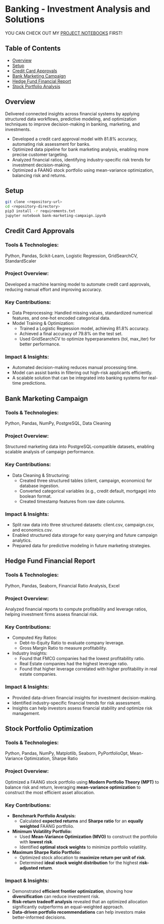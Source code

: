 # Banking - Investment Analysis and Solutions
YOU CAN CHECK OUT MY [PROJECT NOTEBOOKS](https://github.com/khoapham1002/Banking-Investment-Optimization-Framework/blob/main/notebooks/framework.ipynb) FIRST!

## Table of Contents   
- [Overview](#overview)
- [Setup](#setup)
- [Credit Card Approvals](#credit-card-approvals)
- [Bank Marketing Campaign](#bank-marketing-campaign)
- [Hedge Fund Financial Report](#hedge-fund-financial-report)
- [Stock Portfolio Analysis](#stock-portfolio-analysis)

## Overview   
Delivered connected insights across financial systems by applying structured data workflows, predictive modeling, and optimization techniques to improve decision-making in banking, marketing, and investments.

- Developed a credit card approval model with 81.8% accuracy, automating risk assessment for banks.
- Optimized data pipeline for bank marketing analysis, enabling more precise customer targeting.
- Analyzed financial ratios, identifying industry-specific risk trends for investment decision-making.
- Optimized a FAANG stock portfolio using mean-variance optimization, balancing risk and returns.



## Setup
```bash
git clone <repository-url>
cd <repository-directory>
pip3 install -r requirements.txt
jupyter notebook bank-marketing-campaign.ipynb
```



## Credit Card Approvals
### Tools & Technologies: 
Python, Pandas, Scikit-Learn, Logistic Regression, GridSearchCV, StandardScaler

### Project Overview: 
Developed a machine learning model to automate credit card approvals, reducing manual effort and improving accuracy.

### Key Contributions:
* Data Preprocessing: Handled missing values, standardized numerical features, and one-hot encoded categorical data.
* Model Training & Optimization:
    * Trained a Logistic Regression model, achieving 81.8% accuracy.
	* Achieved a final accuracy of 79.8% on the test set.
    * Used GridSearchCV to optimize hyperparameters (tol, max_iter) for better performance.

### Impact & Insights:
* Automated decision-making reduces manual processing time.
* Model can assist banks in filtering out high-risk applicants efficiently.
* A scalable solution that can be integrated into banking systems for real-time predictions.




## Bank Marketing Campaign
### Tools & Technologies: 
Python, Pandas, NumPy, PostgreSQL, Data Cleaning

### Project Overview: 
Structured marketing data into PostgreSQL-compatible datasets, enabling scalable analysis of campaign performance.

### Key Contributions:
* Data Cleaning & Structuring:
    * Created three structured tables (client, campaign, economics) for database ingestion.
    * Converted categorical variables (e.g., credit default, mortgage) into boolean format.
    * Created timestamp features from raw date columns.


### Impact & Insights:
* Split raw data into three structured datasets: client.csv, campaign.csv, and economics.csv.
* Enabled structured data storage for easy querying and future campaign analytics.
* Prepared data for predictive modeling in future marketing strategies.




## Hedge Fund Financial Report
### Tools & Technologies: 
Python, Pandas, Seaborn, Financial Ratio Analysis, Excel

### Project Overview:
Analyzed financial reports to compute profitability and leverage ratios, helping investment firms assess financial risk.

### Key Contributions:
* Computed Key Ratios:
	* Debt-to-Equity Ratio to evaluate company leverage.
	* Gross Margin Ratio to measure profitability.
* Industry Insights:
	* Found that FMCG companies had the lowest profitability ratio.
	* Real Estate companies had the highest leverage ratio.
	* Found that higher leverage correlated with higher profitability in real estate companies.

### Impact & Insights:
* Provided data-driven financial insights for investment decision-making.
* Identified industry-specific financial trends for risk assessment.
* Insights can help investors assess financial stability and optimize risk management.



## Stock Portfolio Optimization
### Tools & Technologies:
Python, Pandas, NumPy, Matplotlib, Seaborn, PyPortfolioOpt, Mean-Variance Optimization, Sharpe Ratio

### Project Overview:
Optimized a FAANG stock portfolio using **Modern Portfolio Theory (MPT)** to balance risk and return, leveraging **mean-variance optimization** to construct the most efficient asset allocation.

### Key Contributions:
* **Benchmark Portfolio Analysis:**
  * Calculated **expected returns** and **Sharpe ratio** for an **equally weighted** FAANG portfolio.
* **Minimum Volatility Portfolio:**
  * Used **Mean-Variance Optimization (MVO)** to construct the portfolio with **lowest risk**.
  * Identified **optimal stock weights** to minimize portfolio volatility.
* **Maximum Sharpe Ratio Portfolio:**
  * Optimized stock allocation to **maximize return per unit of risk**.
  * Determined **ideal stock weight distribution** for the highest **risk-adjusted return**.

### Impact & Insights:
* Demonstrated **efficient frontier optimization**, showing how **diversification** can reduce investment risk.
* **Risk-return tradeoff analysis** revealed that an optimized allocation significantly outperforms an equal-weighted approach.
* **Data-driven portfolio recommendations** can help investors make better-informed decisions.
